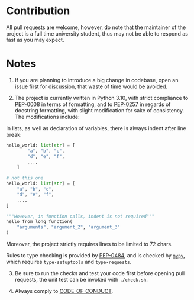 # Contribution

All pull requests are welcome, however, do note that the maintainer of
the project is a full time university student, thus may not be able to
respond as fast as you may expect.

# Notes

1. If you are planning to introduce a big change in codebase, open an
issue first for discussion, that waste of time would be avoided.

2. The project is currently written in Python 3.10, with strict
compliance to [PEP-0008](https://peps.python.org/pep-0008/) in terms of
formatting, and to [PEP-0257](https://peps.python.org/pep-0257/) in
regards of docstring formatting, with slight modification for sake of
consistency. The modifications include:

In lists, as well as declaration of variables, there is always indent
after line break:

```python
hello_world: list[str] = [
        "a", "b", "c",
        "d", "e", "f",
        ...,
    ]

# not this one
hello_world: list[str] = [
    "a", "b", "c",
    "d", "e", "f",
    ...,
]

"""However, in function calls, indent is not required"""
hello_from_long_function(
    "arguments", "argument_2", "argument_3"
)
```

Moreover, the project strictly requires lines to be limited to 72 chars.

Rules to type checking is provided by
[PEP-0484](https://peps.python.org/pep-0484/), and is checked by
[`mypy`](https://github.com/python/mypy), which requires
`type-setuptools` and `type-requests`.

3. Be sure to run the checks and test your code first before opening
pull requests, the unit test can be invoked with `./check.sh`.

4. Always comply to [CODE_OF_CONDUCT](CODE_OF_CONDUCT.md).
